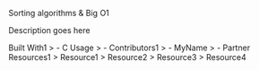 <h>Sorting algorithms & Big O1</h1>
<p>Description goes here<p>
<h>Built With1</h1>
> - C
<h>Usage</h1>
> - 
<h>Contributors1</h1>
> - MyName
> - Partner
<h>Resources1</h1>
> Resource1
> Resource2
> Resource3
> Resource4
